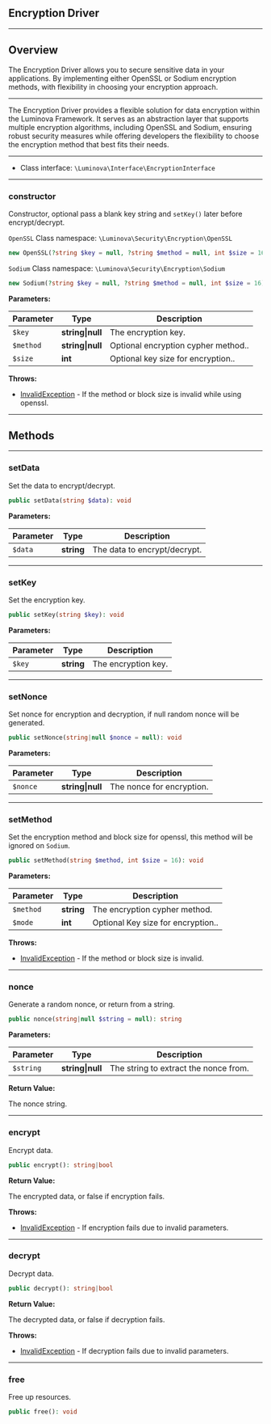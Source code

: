 ## Encryption Driver

***

## Overview

The Encryption Driver allows you to secure sensitive data in your applications. By implementing either OpenSSL or Sodium encryption methods, with flexibility in choosing your encryption approach.

***

The Encryption Driver provides a flexible solution for data encryption within the Luminova Framework. It serves as an abstraction layer that supports multiple encryption algorithms, including OpenSSL and Sodium, ensuring robust security measures while offering developers the flexibility to choose the encryption method that best fits their needs.

***

* Class interface: `\Luminova\Interface\EncryptionInterface`

***


### constructor

Constructor, optional pass a blank key string and `setKey()` later before encrypt/decrypt.

 `OpenSSL` Class namespace: `\Luminova\Security\Encryption\OpenSSL`
 
```php
new OpenSSL(?string $key = null, ?string $method = null, int $size = 16);
```

`Sodium` Class namespace: `\Luminova\Security\Encryption\Sodium`

```php
new Sodium(?string $key = null, ?string $method = null, int $size = 16);
```

**Parameters:**

| Parameter | Type | Description |
|-----------|------|-------------|
| `$key` | **string&#124;null** | The encryption key. |
| `$method` | **string&#124;null** | Optional encryption cypher method.. |
| `$size` | **int** | Optional key size for encryption.. |


**Throws:**

- [InvalidException](exceptions/Invalid) - If the method or block size is invalid while using openssl.


***

## Methods

***

### setData

Set the data to encrypt/decrypt.

```php
public setData(string $data): void
```


**Parameters:**

| Parameter | Type | Description |
|-----------|------|-------------|
| `$data` | **string** | The data to encrypt/decrypt. |

***

### setKey

Set the encryption key.

```php
public setKey(string $key): void
```


**Parameters:**

| Parameter | Type | Description |
|-----------|------|-------------|
| `$key` | **string** | The encryption key. |


***

### setNonce

Set nonce for encryption and decryption, if null random nonce will be generated.

```php
public setNonce(string|null $nonce = null): void
```

**Parameters:**

| Parameter | Type | Description |
|-----------|------|-------------|
| `$nonce` | **string&#124;null** | The nonce for encryption. |


***

### setMethod

Set the encryption method and block size for openssl, this method will be ignored on `Sodium`.

```php
public setMethod(string $method, int $size = 16): void
```

**Parameters:**

| Parameter | Type | Description |
|-----------|------|-------------|
| `$method` | **string** | The encryption cypher method. |
| `$mode` | **int** | Optional Key size for encryption.. |

**Throws:**

- [InvalidException](/exceptions/Invalid) - If the method or block size is invalid.


***

### nonce

Generate a random nonce, or return from a string.

```php
public nonce(string|null $string = null): string
```

**Parameters:**

| Parameter | Type | Description |
|-----------|------|-------------|
| `$string` | **string&#124;null** | The string to extract the nonce from. |


**Return Value:**

The nonce string.

***

### encrypt

Encrypt data.

```php
public encrypt(): string|bool
```

**Return Value:**

The encrypted data, or false if encryption fails.



**Throws:**

- [InvalidException](/exceptions/Invalid) - If encryption fails due to invalid parameters.


***

### decrypt

Decrypt data.

```php
public decrypt(): string|bool
```


**Return Value:**

The decrypted data, or false if decryption fails.



**Throws:**

- [InvalidException](/exceptions/Invalid) - If decryption fails due to invalid parameters.


***

### free

Free up resources.

```php
public free(): void
```